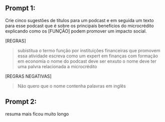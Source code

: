 ## Prompt 1:  

Crie cinco sugestões de títulos para um podcast e em seguida um texto para esse podcast que é sobre os principais benefícios do microcrédito explicando como os [FUNÇÃO] podem promover um impacto social.

[REGRAS]
> subistitua o termo função por instituições financeiras que promovem essa atividade
> escreva como um expert em finanças com formação em economia
> o nome do podcast deve ser enxuto
> o nome deve ter uma palvra relacionada a microcrédito

[REGRAS NEGATIVAS]
> Não quero que o nome contenha palavras em inglês


## Prompt 2:  

resuma mais ficou muito longo
